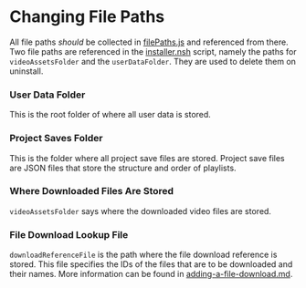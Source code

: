 # Changing File Paths

All file paths *should* be collected in [filePaths.js](../filePaths.js) and referenced from there. Two file paths are referenced in the [installer.nsh](../build/installer.nsh) script, namely the paths for `videoAssetsFolder` and the `userDataFolder`. They are used to delete them on uninstall.

### User Data Folder
This is the root folder of where all user data is stored.

### Project Saves Folder
This is the folder where all project save files are stored. Project save files are JSON files that store the structure and order of playlists.

### Where Downloaded Files Are Stored
`videoAssetsFolder` says where the downloaded video files are stored. 

### File Download Lookup File
`downloadReferenceFile` is the path where the file download reference is stored. This file specifies the IDs of the files that are to be downloaded and their names. More information can be found in [adding-a-file-download.md](./adding-a-file-download.md).